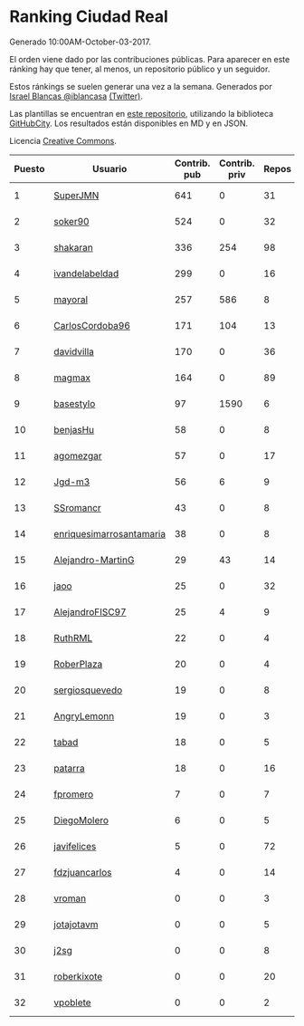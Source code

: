# Ranking Ciudad Real

Generado 10:00AM-October-03-2017.

El orden viene dado por las contribuciones públicas. Para aparecer en este ránking hay que tener, al menos, un repositorio público y un seguidor.

Estos ránkings se suelen generar una vez a la semana. Generados por [Israel Blancas @iblancasa](https://github.com/iblancasa/) [(Twitter)](https://twitter.com/iblancasa).

Las plantillas se encuentran en [este repositorio](https://github.com/iblancasa/GH-Spanish-Ranking), utilizando la biblioteca [GitHubCity](https://github.com/iblancasa/GitHubCity). Los resultados están disponibles en MD y en JSON.

Licencia [Creative Commons](https://creativecommons.org/licenses/by/4.0/).

| Puesto   |  Usuario  | Contrib. pub | Contrib. priv |Repos| Followers | Desde |  Avatar  |
|----------|-----------|--------------|---------------|-----|-----------|-------|----------|
|1|[SuperJMN](https://github.com/SuperJMN)|641|0|31|29|2012-12-23|![SuperJMN](https://avatars3.githubusercontent.com/u/3109851)|
|2|[soker90](https://github.com/soker90)|524|0|32|5|2014-08-03|![soker90](https://avatars3.githubusercontent.com/u/8345188)|
|3|[shakaran](https://github.com/shakaran)|336|254|98|22|2008-06-19|![shakaran](https://avatars3.githubusercontent.com/u/14254)|
|4|[ivandelabeldad](https://github.com/ivandelabeldad)|299|0|16|4|2014-12-27|![ivandelabeldad](https://avatars0.githubusercontent.com/u/10326536)|
|5|[mayoral](https://github.com/mayoral)|257|586|8|29|2008-04-06|![mayoral](https://avatars3.githubusercontent.com/u/5371)|
|6|[CarlosCordoba96](https://github.com/CarlosCordoba96)|171|104|13|13|2016-09-28|![CarlosCordoba96](https://avatars0.githubusercontent.com/u/22503199)|
|7|[davidvilla](https://github.com/davidvilla)|170|0|36|14|2011-06-08|![davidvilla](https://avatars1.githubusercontent.com/u/838459)|
|8|[magmax](https://github.com/magmax)|164|0|89|38|2011-01-26|![magmax](https://avatars0.githubusercontent.com/u/584026)|
|9|[basestylo](https://github.com/basestylo)|97|1590|6|8|2015-03-16|![basestylo](https://avatars2.githubusercontent.com/u/11503528)|
|10|[benjasHu](https://github.com/benjasHu)|58|0|8|3|2014-09-28|![benjasHu](https://avatars1.githubusercontent.com/u/8950146)|
|11|[agomezgar](https://github.com/agomezgar)|57|0|17|12|2015-02-18|![agomezgar](https://avatars3.githubusercontent.com/u/11057399)|
|12|[Jgd-m3](https://github.com/Jgd-m3)|56|6|9|2|2017-03-21|![Jgd-m3](https://avatars0.githubusercontent.com/u/26570829)|
|13|[SSromancr](https://github.com/SSromancr)|43|0|8|2|2017-02-27|![SSromancr](https://avatars2.githubusercontent.com/u/26056669)|
|14|[enriquesimarrosantamaria](https://github.com/enriquesimarrosantamaria)|38|0|8|3|2015-10-19|![enriquesimarrosantamaria](https://avatars3.githubusercontent.com/u/15198291)|
|15|[Alejandro-MartinG](https://github.com/Alejandro-MartinG)|29|43|14|3|2015-09-05|![Alejandro-MartinG](https://avatars1.githubusercontent.com/u/14140693)|
|16|[jaoo](https://github.com/jaoo)|25|0|32|8|2011-03-25|![jaoo](https://avatars0.githubusercontent.com/u/690184)|
|17|[AlejandroFISC97](https://github.com/AlejandroFISC97)|25|4|9|2|2017-02-19|![AlejandroFISC97](https://avatars1.githubusercontent.com/u/25884198)|
|18|[RuthRML](https://github.com/RuthRML)|22|0|4|4|2016-09-28|![RuthRML](https://avatars3.githubusercontent.com/u/22493098)|
|19|[RoberPlaza](https://github.com/RoberPlaza)|20|0|4|3|2016-12-07|![RoberPlaza](https://avatars0.githubusercontent.com/u/24433548)|
|20|[sergiosquevedo](https://github.com/sergiosquevedo)|19|0|8|13|2012-04-28|![sergiosquevedo](https://avatars0.githubusercontent.com/u/1688176)|
|21|[AngryLemonn](https://github.com/AngryLemonn)|19|0|3|7|2014-02-19|![AngryLemonn](https://avatars1.githubusercontent.com/u/6731364)|
|22|[tabad](https://github.com/tabad)|18|0|5|4|2012-08-20|![tabad](https://avatars1.githubusercontent.com/u/2183103)|
|23|[patarra](https://github.com/patarra)|18|0|16|4|2012-09-04|![patarra](https://avatars2.githubusercontent.com/u/2276101)|
|24|[fpromero](https://github.com/fpromero)|7|0|7|2|2014-11-06|![fpromero](https://avatars0.githubusercontent.com/u/9592895)|
|25|[DiegoMolero](https://github.com/DiegoMolero)|6|0|5|2|2015-09-28|![DiegoMolero](https://avatars1.githubusercontent.com/u/14870400)|
|26|[javifelices](https://github.com/javifelices)|5|0|72|11|2013-02-24|![javifelices](https://avatars0.githubusercontent.com/u/3685015)|
|27|[fdzjuancarlos](https://github.com/fdzjuancarlos)|4|0|14|2|2013-09-27|![fdzjuancarlos](https://avatars0.githubusercontent.com/u/5560118)|
|28|[vroman](https://github.com/vroman)|0|0|3|8|2009-01-09|![vroman](https://avatars0.githubusercontent.com/u/45230)|
|29|[jotajotavm](https://github.com/jotajotavm)|0|0|5|49|2013-12-10|![jotajotavm](https://avatars0.githubusercontent.com/u/6154935)|
|30|[j2sg](https://github.com/j2sg)|0|0|8|2|2011-03-18|![j2sg](https://avatars0.githubusercontent.com/u/677220)|
|31|[roberkixote](https://github.com/roberkixote)|0|0|20|3|2011-02-10|![roberkixote](https://avatars0.githubusercontent.com/u/610447)|
|32|[vpoblete](https://github.com/vpoblete)|0|0|2|2|2012-08-23|![vpoblete](https://avatars2.githubusercontent.com/u/2203544)|
